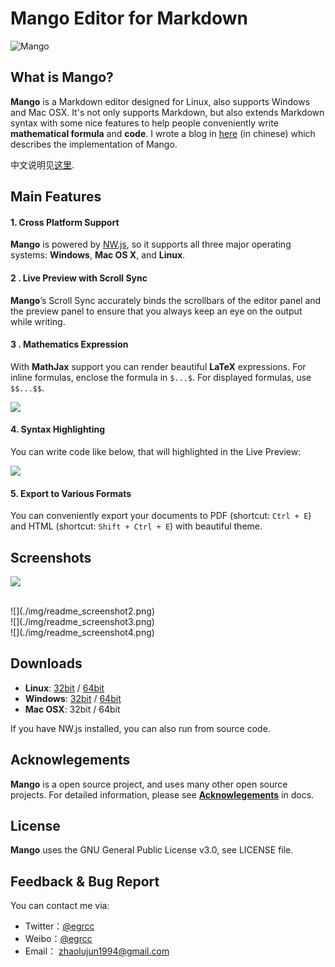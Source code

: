 
# Mango Editor for Markdown

![Mango](./img/Mango1_256.png)

## What is Mango?

**Mango** is a Markdown editor designed for Linux, also supports Windows and Mac OSX. It's not only supports Markdown, but also extends Markdown syntax with some nice features to help people conveniently write **mathematical formula** and **code**. I wrote a blog in [here](http://egrcc.github.io/2015/04/12/mango-tutorial/) (in chinese) which describes the implementation of Mango.

中文说明见[这里](./README-zh.md).

## Main Features

#### 1. Cross Platform Support

**Mango** is powered by [NW.js](http://nwjs.io/), so it supports all three major operating systems: **Windows**, **Mac OS X**, and **Linux**. 

#### 2 . Live Preview with Scroll Sync

**Mango**’s Scroll Sync accurately binds the scrollbars of the editor panel and the preview panel to ensure that you always keep an eye on the output while writing.

#### 3 . Mathematics Expression

With **MathJax** support you can render beautiful **LaTeX** expressions. For inline formulas, enclose the formula in `$...$`. For displayed formulas, use `$$...$$`. 

![](./img/readme_math.png)

    
    
                            
#### 4. Syntax Highlighting 

You can write code like below, that will highlighted in the Live Preview:

![](./img/readme_code.png)

#### 5. Export to Various Formats 

You can conveniently export your documents to PDF (shortcut: `Ctrl + E`) and HTML (shortcut: `Shift + Ctrl + E`) with beautiful theme.

## Screenshots

![](./img/readme_screenshot1.png)


</br>
![](./img/readme_screenshot2.png)

</br>
![](./img/readme_screenshot3.png)

</br>
![](./img/readme_screenshot4.png)

## Downloads

- **Linux**: [32bit](https://github.com/egrcc/Mango-dists/blob/master/mango-v0.1.0-linux-ia32.tar.gz?raw=true) / [64bit](https://github.com/egrcc/Mango-dists/blob/master/mango-v0.1.0-linux-x64.tar.gz?raw=true)
- **Windows**: [32bit](https://github.com/egrcc/Mango-dists/blob/master/mango-v0.1.0-win-ia32.zip?raw=true) / [64bit](https://github.com/egrcc/Mango-dists/blob/master/mango-v0.1.0-win-x64.zip?raw=true)
- **Mac OSX**: 32bit / 64bit

If you have NW.js installed, you can also run from source code.

## Acknowlegements

**Mango** is a open source project, and uses many other open source projects. For detailed information, please see [**Acknowlegements**](./docs/Acknowlegements.md) in docs. 

## License

**Mango** uses the GNU General Public License v3.0, see LICENSE file.

## Feedback & Bug Report

You can contact me via:

- Twitter：[@egrcc](https://twitter.com/egrcc)
- Weibo：[@egrcc](http://weibo.com/u/2948739432)
- Email： [zhaolujun1994@gmail.com](mailto:zhaolujun1994@gmail.com)
